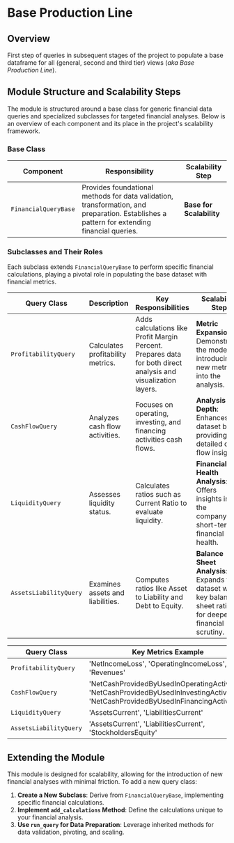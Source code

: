 # Base Production Line

## Overview

First step of queries in subsequent stages of the project to populate a base dataframe for all (general, second and third tier)
views (_aka Base Production Line_).

## Module Structure and Scalability Steps

The module is structured around a base class for generic financial data queries and specialized subclasses for targeted financial analyses. Below is an overview of each component and its place in the project's scalability framework.

### Base Class

| Component | Responsibility | Scalability Step |
|-----------|----------------|------------------|
| `FinancialQueryBase` | Provides foundational methods for data validation, transformation, and preparation. Establishes a pattern for extending financial queries. | **Base for Scalability**|

### Subclasses and Their Roles

Each subclass extends `FinancialQueryBase` to perform specific financial calculations, playing a pivotal role in populating the base dataset with financial metrics.

| Query Class | Description | Key Responsibilities | Scalability Step |
|-------------|-------------|----------------------|------------------|
| `ProfitabilityQuery` | Calculates profitability metrics. | Adds calculations like Profit Margin Percent. Prepares data for both direct analysis and visualization layers. | **Metric Expansion**: Demonstrates the model for introducing new metrics into the analysis. |
| `CashFlowQuery` | Analyzes cash flow activities. | Focuses on operating, investing, and financing activities cash flows. | **Analysis Depth**: Enhances the dataset by providing detailed cash flow insights. |
| `LiquidityQuery` | Assesses liquidity status. | Calculates ratios such as Current Ratio to evaluate liquidity. | **Financial Health Analysis**: Offers insights into the company's short-term financial health. |
| `AssetsLiabilityQuery` | Examines assets and liabilities. | Computes ratios like Asset to Liability and Debt to Equity. | **Balance Sheet Analysis**: Expands the dataset with key balance sheet ratios for deeper financial scrutiny. |

| Query Class            | Key Metrics Example                                                                                                                      |
|------------------------|------------------------------------------------------------------------------------------------------------------------------------------|
| `ProfitabilityQuery`   | 'NetIncomeLoss', 'OperatingIncomeLoss', 'Revenues'                                                                                       |
| `CashFlowQuery`        | 'NetCashProvidedByUsedInOperatingActivities', 'NetCashProvidedByUsedInInvestingActivities', 'NetCashProvidedByUsedInFinancingActivities' |
| `LiquidityQuery`       | 'AssetsCurrent', 'LiabilitiesCurrent'                                                                                                    |
| `AssetsLiabilityQuery` | 'AssetsCurrent', 'LiabilitiesCurrent', 'StockholdersEquity'                                                                              |

## Extending the Module

This module is designed for scalability, allowing for the introduction of new financial analyses with minimal friction. To add a new query class:

1. **Create a New Subclass**: Derive from `FinancialQueryBase`, implementing specific financial calculations.
2. **Implement `add_calculations` Method**: Define the calculations unique to your financial analysis.
3. **Use `run_query` for Data Preparation**: Leverage inherited methods for data validation, pivoting, and scaling.


